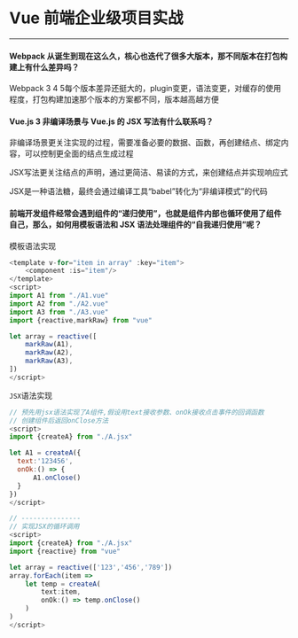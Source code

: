 # Vue 前端企业级项目实战

---

#### Webpack 从诞生到现在这么久，核心也迭代了很多大版本，那不同版本在打包构建上有什么差异吗？

Webpack 3 4 5每个版本差异还挺大的，plugin变更，语法变更，对缓存的使用程度，打包构建加速那个版本的方案都不同，版本越高越方便

#### Vue.js 3 非编译场景与 Vue.js 的 JSX 写法有什么联系吗？

非编译场景更关注实现的过程，需要准备必要的数据、函数，再创建结点、绑定内容，可以控制更全面的结点生成过程

JSX写法更关注结点的声明，通过更简洁、易读的方式，来创建结点并实现响应式

JSX是一种语法糖，最终会通过编译工具“babel”转化为“非编译模式”的代码

#### 前端开发组件经常会遇到组件的“递归使用”，也就是组件内部也循环使用了组件自己，那么，如何用模板语法和 JSX 语法处理组件的“自我递归使用”呢？

模板语法实现

```js
<template v-for="item in array" :key="item">
    <component :is="item"/>
</template>
<script>
import A1 from "./A1.vue"
import A2 from "./A2.vue"
import A3 from "./A3.vue"
import {reactive,markRaw} from "vue"

let array = reactive([
    markRaw(A1),
    markRaw(A2),
    markRaw(A3),
])
</script>
```

`JSX`语法实现

```js
// 预先用jsx语法实现了A组件,假设用text接收参数、onOk接收点击事件的回调函数
// 创建组件后返回onClose方法
<script>
import {createA} from "./A.jsx"

let A1 = createA({
  text:'123456',
  onOk:() => {
      A1.onClose()  
  }  
})
</script>

// ---------------
// 实现JSX的循环调用
<script>
import {createA} from "./A.jsx"
import {reactive} from "vue"

let array = reactive(['123','456','789'])
array.forEach(item => 
    let temp = createA(
        text:item,
        onOk:() => temp.onClose()
    )
)
</script>
```
